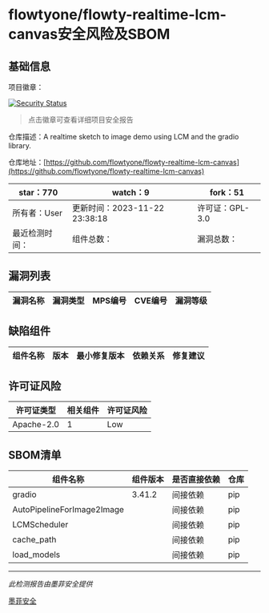 # flowtyone/flowty-realtime-lcm-canvas安全风险及SBOM

## 基础信息

项目徽章：

[![Security Status](https://www.murphysec.com/platform3/v31/badge/1727394188630118400.svg)](https://www.murphysec.com/console/report/1727394188206493696/1727394188630118400)

> 点击徽章可查看详细项目安全报告

仓库描述：A realtime sketch to image demo using LCM and the gradio library. 

仓库地址：[https://github.com/flowtyone/flowty-realtime-lcm-canvas](https://github.com/flowtyone/flowty-realtime-lcm-canvas)

| star：770 | watch：9 | fork：51 |
| ----------- | -------------- | ------------ |
| 所有者：User | 更新时间：2023-11-22 23:38:18 | 许可证：GPL-3.0 |
| 最近检测时间： | 组件总数： | 漏洞总数： |




## 漏洞列表

| 漏洞名称 | 漏洞类型 | MPS编号 | CVE编号 | 漏洞等级 |
| ------- | ------ | ------- | ------ | ----- |





## 缺陷组件

| 组件名称 | 版本 | 最小修复版本 | 依赖关系 | 修复建议 |
| -------- | ---- | ------------ | -------- | -------- |





## 许可证风险

| 许可证类型 | 相关组件 | 许可证风险 |
| ---------- | -------- | ---------- |
|Apache-2.0|1|Low|




## SBOM清单

| 组件名称 | 组件版本 | 是否直接依赖 | 仓库 |
| -------- | -------- | ------------ | ---- |
|gradio|3.41.2|间接依赖|pip|
|AutoPipelineForImage2Image||间接依赖|pip|
|LCMScheduler||间接依赖|pip|
|cache_path||间接依赖|pip|
|load_models||间接依赖|pip|


------

*此检测报告由墨菲安全提供*

[墨菲安全](www.murphysec.com)